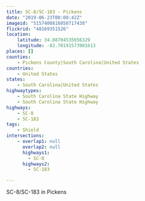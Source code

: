 ```yaml
---
title: SC-8/SC-183 - Pickens
date: "2019-06-23T08:08:42Z"
imageid: "5157400816050717438"
flickrid: "48169351526"
location:
    latitude: 34.88704535656329
    longitude: -82.70191573901613
places: []
counties:
    - Pickens County|South Carolina|United States
countries:
    - United States
states:
    - South Carolina|United States
highwaytypes:
    - South Carolina State Highway
    - South Carolina State Highway
highways:
    - SC-8
    - SC-183
tags:
    - Shield
intersections:
    - overlap1: null
      overlap2: null
      highways1:
        - SC-8
      highways2:
        - SC-183

---
```

SC-8/SC-183 in Pickens